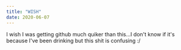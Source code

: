 ```yaml
---
title: "WISH"
date: 2020-06-07
---
```



I wish I was getting github much quiker than this...I don't know if it's because I've been drinking but this shit is confusing :/
